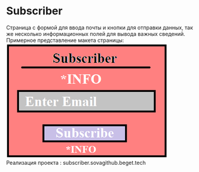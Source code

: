 # Subscriber
Страница с формой для ввода почты и кнопки для отправки данных,
так же несколько информационных полей для вывода важных сведений.
Примерное представление макета страницы:
<img src="maket.png" alt="Макет">
Реализация проекта : subscriber.sovagithub.beget.tech
